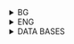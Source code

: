 <details>
    <summary>BG</summary>

# Модификация на БД - задачи

## Ограничения - задачи Резюме:

### PRIMARY KEY
<ul>
    <li>може от един или повече атрибути</li>
    <li>не се допускат повторения</li>
    <li>не се допускат NULL стойности</li>
    <li>в една релация не може да има повече от един PK (кажи за Identity)</li>
</ul>

### UNIQUE
<ul>
    <li>може от един или повече атрибути</li>
    <li>не се допускат повторения</li>
    <li>допуска се NULL, но зависи кое СУБД ползваме</li>
    <li>в една релация може да има много UNIQUE ограничения</li>
</ul>

### FOREIGN KEY
<ul>
    <li>реферира PK в друга или същата таблица (в презентацията има пропуск)</li>
    <li>броят и типът на съставящите го атрибути трябва да съвпада с тези на PK</li>
    <li>допускат се повторения</li>
    <li>допуска се NULL</li>
    <li>в една релация може да има много FK</li>
</ul>

NOT NULL

CHECK

-- Зад. 1. а) Да се направи така, че да не може два филма да имат еднаква дължина. alter table movie add constraint unique_length unique(length); -- горното няма да работи, ако вече има два филма с еднаква дължина -- б) Да се направи така, че да не може едно студио да има два филма с еднаква дължина

-- Зад. 2. Изтрийте ограниченията от първа задача от Movie.

-- Зад. 3.
-- а) За всеки студент се съхранява следната информация: -- фак. номер - от 0 до 99999, първичен ключ; -- име - до 100 символа; -- ЕГН - точно 10 символа, уникално; -- e-mail - до 100 символа, уникален; -- рождена дата; -- дата на приемане в университета - трябва да бъде поне 18 години след рождената; -- за всички атрибути задължително трябва да има зададена стойност (не може NULL)

-- б) добавете валидация за e-mail адреса - да бъде във формат <нещо>@<нещо>.<нещо>

-- в) създайте таблица за университетски курсове - уникален номер и име

-- всеки студент може да се запише в много курсове и във всеки курс -- може да има записани много студенти. -- При изтриване на даден курс автоматично да се отписват всички студенти от него.

-- 1. Създайте нова база от данни с име test

CREATE DATABASE test GO

USE test

-- 2. Дефинирайте следните релации: -- а) Product(maker, model, type), където моделът е низ от точно 4 символа, maker - един символ, -- а type - низ до 7 символа -- б) Printer(code, model, color, price), където code е цяло число, color е 'y' или 'n' и по -- подразбиране е 'n', price - цена с точност до два знака след десетичната запетая -- в) Classes(class, type), където class е до 50 символа, а type може да бъде 'bb' или 'bc'

CREATE TABLE Product ( maker char(1), model char(4), type varchar(7) )

CREATE TABLE Printer ( code int, model char(4), color char(1) DEFAULT 'n', price decimal(9,2) )

CREATE TABLE Classes ( class varchar(50), type char(2) CHECK (type IN ('bb', 'bc')) )

-- 2. Добавете кортежи с примерни данни към новосъздадените релации. Добавете информация за принтер, -- за когото знаем само кода и модела.

INSERT INTO Product VALUES ('a', 'abcd', 'printer')

INSERT INTO Printer (code, model) VALUES (1, 'abcd')

INSERT INTO Classes VALUES ('Bismark', 'bb')

-- 3. Добавете към Classes атрибут bore - число с плаваща запетая.

ALTER TABLE Classes ADD bore float

-- 4. Напишете заявка, която премахва атрибута price от Printer.

ALTER TABLE Printer DROP COLUMN price

-- 5. Изтрийте всички таблици, които сте създали в това упражнение.

DROP TABLE Classes DROP TABLE Printer DROP TABLE Product

-- 6. Изтрийте базата test

USE master GO

DROP DATABASE test GO
<ol>
    <li></li>
    <li></li>
    <li></li>
    <li></li>
    <li></li>
    <li></li>
    <li></li>
    <li></li>
    <li></li>
</ol>

</details>

<details>
    <summary>ENG</summary>

# Modification of DB - problems

</details>

<details>
    <summary>DATA BASES</summary>

# MOVIES
<img src="../MOVIES.png"
     alt="Markdown Monster icon"
     style="float: left; margin-right: 10px;" />

# PRODUCTS
<img src="../PRODUCTS.png"
     alt="Markdown Monster icon"
     style="float: left; margin-right: 10px;" />

# SHIPS
<img src="../SHIPS.png"
     alt="Markdown Monster icon"
     style="float: left; margin-right: 10px;" />

</details>